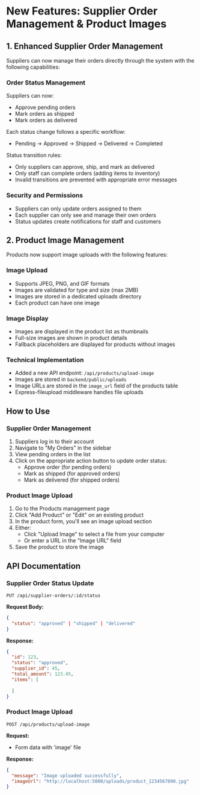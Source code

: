 # New Features: Supplier Order Management & Product Images

## 1. Enhanced Supplier Order Management

Suppliers can now manage their orders directly through the system with the following capabilities:

### Order Status Management

Suppliers can now:
- Approve pending orders
- Mark orders as shipped
- Mark orders as delivered

Each status change follows a specific workflow:
- Pending → Approved → Shipped → Delivered → Completed

Status transition rules:
- Only suppliers can approve, ship, and mark as delivered
- Only staff can complete orders (adding items to inventory)
- Invalid transitions are prevented with appropriate error messages

### Security and Permissions

- Suppliers can only update orders assigned to them
- Each supplier can only see and manage their own orders
- Status updates create notifications for staff and customers

## 2. Product Image Management

Products now support image uploads with the following features:

### Image Upload

- Supports JPEG, PNG, and GIF formats
- Images are validated for type and size (max 2MB)
- Images are stored in a dedicated uploads directory
- Each product can have one image

### Image Display

- Images are displayed in the product list as thumbnails
- Full-size images are shown in product details
- Fallback placeholders are displayed for products without images

### Technical Implementation

- Added a new API endpoint: `/api/products/upload-image`
- Images are stored in `backend/public/uploads`
- Image URLs are stored in the `image_url` field of the products table
- Express-fileupload middleware handles file uploads

## How to Use

### Supplier Order Management

1. Suppliers log in to their account
2. Navigate to "My Orders" in the sidebar
3. View pending orders in the list
4. Click on the appropriate action button to update order status:
   - Approve order (for pending orders)
   - Mark as shipped (for approved orders)
   - Mark as delivered (for shipped orders)

### Product Image Upload

1. Go to the Products management page
2. Click "Add Product" or "Edit" on an existing product
3. In the product form, you'll see an image upload section
4. Either:
   - Click "Upload Image" to select a file from your computer
   - Or enter a URL in the "Image URL" field
5. Save the product to store the image

## API Documentation

### Supplier Order Status Update

```
PUT /api/supplier-orders/:id/status
```

**Request Body:**
```json
{
  "status": "approved" | "shipped" | "delivered"
}
```

**Response:**
```json
{
  "id": 123,
  "status": "approved",
  "supplier_id": 45,
  "total_amount": 123.45,
  "items": [
    
  ]
}
```

### Product Image Upload

```
POST /api/products/upload-image
```

**Request:**
- Form data with 'image' file

**Response:**
```json
{
  "message": "Image uploaded successfully",
  "imageUrl": "http://localhost:5000/uploads/product_1234567890.jpg"
}
``` 
